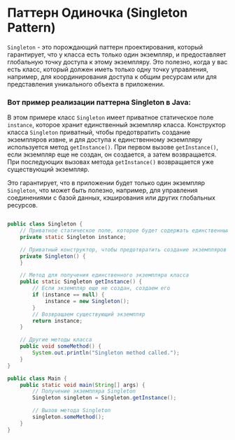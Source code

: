 
# Паттерн Одиночка (Singleton Pattern)

`Singleton` - это порождающий паттерн проектирования, который гарантирует, что у класса есть только один экземпляр, и предоставляет глобальную точку доступа к этому экземпляру. Это полезно, когда у вас есть класс, который должен иметь только одну точку управления, например, для координирования доступа к общим ресурсам или для представления уникального объекта в приложении.

### Вот пример реализации паттерна Singleton в Java:

В этом примере класс `Singleton` имеет приватное статическое поле `instance`, которое хранит единственный экземпляр класса. Конструктор класса `Singleton` приватный, чтобы предотвратить создание экземпляров извне, и для доступа к единственному экземпляру используется метод `getInstance()`. При первом вызове `getInstance()`, если экземпляр еще не создан, он создается, а затем возвращается. При последующих вызовах метода `getInstance()` возвращается уже существующий экземпляр.

Это гарантирует, что в приложении будет только один экземпляр `Singleton`, что может быть полезно, например, для управления соединениями с базой данных, кэширования или других глобальных ресурсов.

```java

public class Singleton {
    // Приватное статическое поле, которое будет содержать единственный экземпляр класса
    private static Singleton instance;

    // Приватный конструктор, чтобы предотвратить создание экземпляров класса извне
    private Singleton() {
    }

    // Метод для получения единственного экземпляра класса
    public static Singleton getInstance() {
        // Если экземпляр еще не создан, создаем его
        if (instance == null) {
            instance = new Singleton();
        }
        // Возвращаем существующий экземпляр
        return instance;
    }

    // Другие методы класса
    public void someMethod() {
        System.out.println("Singleton method called.");
    }
}

public class Main {
    public static void main(String[] args) {
        // Получение экземпляра Singleton
        Singleton singleton = Singleton.getInstance();

        // Вызов метода Singleton
        singleton.someMethod();
    }
}

```

